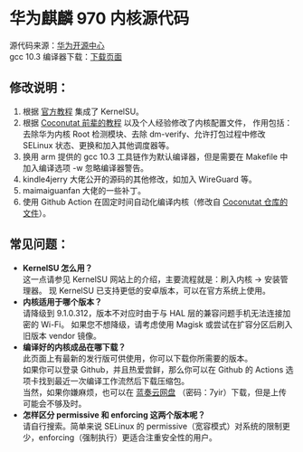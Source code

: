 # 华为麒麟 970 内核源代码
源代码来源：[华为开源中心](https://consumer.huawei.com/en/opensource/)  
gcc 10.3 编译器下载：[下载页面](https://developer.arm.com/downloads/-/gnu-a)
## 修改说明：
1. 根据 [官方教程](https://kernelsu.org/zh_CN/guide/how-to-integrate-for-non-gki.html "参见手动修改内核源码部分") 集成了 KernelSU。
2. 根据 [Coconutat 前辈的教程](https://github.com/Coconutat/HuaweiP10-GSI-And-Modify-Or-Support-KernelSU-Tutorial/wiki/7.KernelSU%E9%80%82%E9%85%8DEMUI9%E6%88%969.1.0%E7%B3%BB%E7%BB%9F%E7%9A%84%E5%86%85%E6%A0%B8) 以及个人经验修改了内核配置文件，
作用包括：去除华为内核 Root 检测模块、去除 dm-verify、允许打包过程中修改 SELinux 状态、更换和加入其他调度器等。
3. 换用 arm 提供的 gcc 10.3 工具链作为默认编译器，但是需要在 Makefile 中加入编译选项 -w 忽略编译器警告。
4. kindle4jerry 大佬公开的源码的其他修改，如加入 WireGuard 等。
5. maimaiguanfan 大佬的一些补丁。
6. 使用 Github Action 在固定时间自动化编译内核（修改自 [Coconutat 仓库的文件](https://github.com/Coconutat/android_kernel_huawei_vtr_emui9_KernelSU/tree/Github_Action_Mode/.github/workflows)）。
## 常见问题：
- **KernelSU 怎么用？**  
这一点请参见 KernelSU 网站上的介绍，主要流程就是：刷入内核 -> 安装管理器。 现 KernelSU 已支持更低的安卓版本，可以在官方系统上使用。 
- **内核适用于哪个版本？**  
请降级到 9.1.0.312，版本不对应时由于与 HAL 层的兼容问题手机无法连接加密的 Wi-Fi。
如果您不想降级，请考虑使用 Magisk 或尝试在扩容分区后刷入旧版本 vendor 镜像。
- **编译好的内核成品在哪下载？**  
此页面上有最新的发行版可供使用，你可以下载你所需要的版本。  
如果你可以登录 Github，并且热爱尝鲜，那么你可以在 Github 的 Actions 选项卡找到最近一次编译工作流然后下载压缩包。  
当然，如果你嫌麻烦，也可以在 [蓝奏云网盘](https://lanzoui.com/b00wzyfmj?password=7yir) （密码：7yir）下载，但是上传可能会不够及时。
- **怎样区分 permissive 和 enforcing 这两个版本呢？**  
请自行搜索。简单来说 SELinux 的 permissive（宽容模式）对系统的限制更少，enforcing（强制执行）更适合注重安全性的用户。
